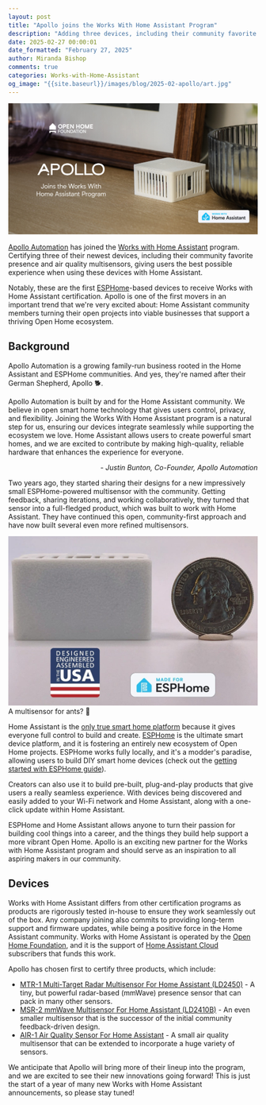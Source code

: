 ```yaml
---
layout: post
title: "Apollo joins the Works With Home Assistant Program"
description: "Adding three devices, including their community favorite presence and air quality multisensors."
date: 2025-02-27 00:00:01
date_formatted: "February 27, 2025"
author: Miranda Bishop
comments: true
categories: Works-with-Home-Assistant
og_image: "{{site.baseurl}}/images/blog/2025-02-apollo/art.jpg"
---
```


<img src='/images/blog/2025-02-apollo/art.jpg' style='border: 0;box-shadow: none;' alt="Apollo wwha logo">

[Apollo Automation](https://apolloautomation.com/) has joined the [Works with Home Assistant](https://partner.home-assistant.io/) program. Certifying three of their newest devices, including their community favorite presence and air quality multisensors, giving users the best possible experience when using these devices with Home Assistant.

Notably, these are the first [ESPHome](https://esphome.io/index.html)-based devices to receive Works with Home Assistant certification. Apollo is one of the first movers in an important trend that we're very excited about: Home Assistant community members turning their open projects into viable businesses that support a thriving Open Home ecosystem.

<!--more-->

## Background

Apollo Automation is a growing family-run business rooted in the Home Assistant and ESPHome communities. And yes, they're named after their German Shepherd, Apollo 🐕.

<div class="alert">
    <p>Apollo Automation is built by and for the Home Assistant community. We believe in open smart home technology that gives users control, privacy, and flexibility. Joining the Works With Home Assistant program is a natural step for us, ensuring our devices integrate seamlessly while supporting the ecosystem we love. Home Assistant allows users to create powerful smart homes, and we are excited to contribute by making high-quality, reliable hardware that enhances the experience for everyone.</p>
    <em style="text-align: right; display: block;">- Justin Bunton, Co-Founder, Apollo Automation</em>
</div>

Two years ago, they started sharing their designs for a new impressively small ESPHome-powered multisensor with the community. Getting feedback, sharing iterations, and working collaboratively, they turned that sensor into a full-fledged product, which was built to work with Home Assistant. They have continued this open, community-first approach and have now built several even more refined multisensors.

<p class='img'><img src='/images/blog/2025-02-apollo/multisensor.jpg' style='border: 0;box-shadow: none;' alt="Apollo MSR-2 multisensor">
A multisensor for ants? 🐜</p>

Home Assistant is the [only true smart home platform](https://newsletter.openhomefoundation.org/true-platforms-let-you-create/) because it gives everyone full control to build and create. [ESPHome](/integrations/esphome/) is the ultimate smart device platform, and it is fostering an entirely new ecosystem of Open Home projects. ESPHome works fully locally, and it's a modder's paradise, allowing users to build DIY smart home devices (check out the [getting started with ESPHome guide](https://esphome.io/guides/getting_started_hassio.html)).

Creators can also use it to build pre-built, plug-and-play products that give users a really seamless experience. With devices being discovered and easily added to your Wi-Fi network and Home Assistant, along with a one-click update within Home Assistant.

ESPHome and Home Assistant allows anyone to turn their passion for building cool things into a career, and the things they build help support a more vibrant Open Home. Apollo is an exciting new partner for the Works with Home Assistant program and should serve as an inspiration to all aspiring makers in our community.

## Devices
Works with Home Assistant differs from other certification programs as products are rigorously tested in-house to ensure they work seamlessly out of the box. Any company joining also commits to providing long-term support and firmware updates, while being a positive force in the Home Assistant community. Works with Home Assistant is operated by the [Open Home Foundation](https://www.openhomefoundation.org/), and it is the support of [Home Assistant Cloud](/cloud/) subscribers that funds this work.

Apollo has chosen first to certify three products, which include:

- [MTR-1 Multi-Target Radar Multisensor For Home Assistant (LD2450)](https://apolloautomation.com/products/mtr-1) - A tiny, but powerful radar-based (mmWave) presence sensor that can pack in many other sensors.
- [MSR-2 mmWave Multisensor For Home Assistant (LD2410B)](https://apolloautomation.com/products/msr-2) - An even smaller multisensor that is the successor of the initial community feedback-driven design.
- [AIR-1 Air Quality Sensor For Home Assistant](https://apolloautomation.com/products/air-1) - A small air quality multisensor that can be extended to incorporate a huge variety of sensors.

We anticipate that Apollo will bring more of their lineup into the program, and we are excited to see their new innovations going forward! This is just the start of a year of many new Works with Home Assistant announcements, so please stay tuned!

